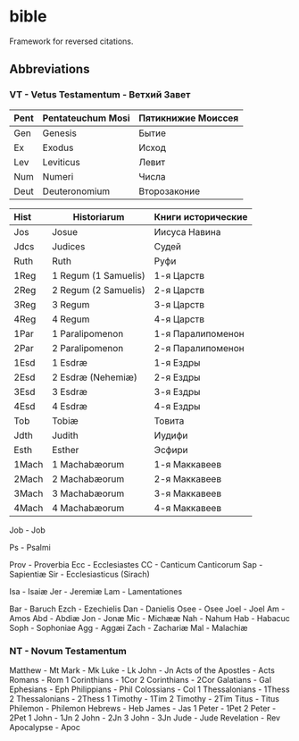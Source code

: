# bible
Framework for reversed citations.

## Abbreviations

### VT - Vetus Testamentum - Ветхий Завет

|Pent  | Pentateuchum Mosi | Пятикнижие Моиссея
|:-----|-------------------|---------------
| Gen  | Genesis           | Бытие
| Ex   | Exodus            | Исход
| Lev  | Leviticus         | Левит
| Num  | Numeri            | Числа
| Deut | Deuteronomium     | Второзаконие

|Hist   | Historiarum          | Книги исторические
|:------|----------------------|---------------
| Jos   | Josue                | Иисуса Навина
| Jdcs  | Judices              | Судей
| Ruth  | Ruth                 | Руфи
| 1Reg  | 1 Regum (1 Samuelis) | 1-я Царств
| 2Reg  | 2 Regum (2 Samuelis) | 2-я Царств
| 3Reg  | 3 Regum              | 3-я Царств
| 4Reg  | 4 Regum              | 4-я Царств
| 1Par  | 1 Paralipomenon      | 1-я Паралипоменон
| 2Par  | 2 Paralipomenon      | 2-я Паралипоменон
| 1Esd  | 1 Esdræ              | 1-я Ездры
| 2Esd  | 2 Esdræ (Nehemiæ)    | 2-я Ездры
| 3Esd  | 3 Esdræ              | 3-я Ездры
| 4Esd  | 4 Esdræ              | 4-я Ездры
| Tob   | Tobiæ                | Товита
| Jdth  | Judith               | Иудифи
| Esth  | Esther               | Эсфири
| 1Mach | 1 Machabæorum        | 1-я Маккавеев
| 2Mach | 2 Machabæorum        | 2-я Маккавеев
| 3Mach | 3 Machabæorum        | 3-я Маккавеев
| 4Mach | 4 Machabæorum        | 4-я Маккавеев

Job  - Job

Ps   - Psalmi

Prov - Proverbia
Ecc  - Ecclesiastes
CC   - Canticum Canticorum
Sap  - Sapientiæ
Sir  - Ecclesiasticus (Sirach)

Isa  - Isaiæ
Jer  - Jeremiæ
Lam  - Lamentationes

Bar  - Baruch
Ezch - Ezechielis
Dan  - Danielis
Osee - Osee
Joel - Joel
Am   - Amos
Abd  - Abdiæ
Jon  - Jonæ
Mic  - Michææ
Nah  - Nahum
Hab  - Habacuc
Soph - Sophoniae
Agg  - Aggæi
Zach - Zachariæ
Mal  - Malachiæ

### NT - Novum Testamentum

Matthew - Mt
Mark - Mk
Luke - Lk
John - Jn
Acts of the Apostles - Acts
Romans - Rom
1 Corinthians - 1Cor
2 Corinthians - 2Cor
Galatians - Gal
Ephesians - Eph
Philippians - Phil
Colossians - Col
1 Thessalonians - 1Thess
2 Thessalonians - 2Thess
1 Timothy - 1Tim
2 Timothy - 2Tim
Titus - Titus
Philemon - Philemon
Hebrews - Heb
James - Jas
1 Peter - 1Pet
2 Peter - 2Pet
1 John - 1Jn
2 John - 2Jn
3 John - 3Jn
Jude - Jude
Revelation - Rev
Apocalypse - Apoc
